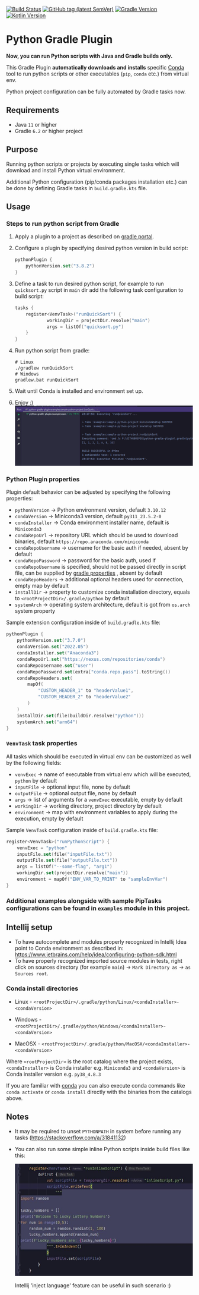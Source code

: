 [![Build Status](https://img.shields.io/endpoint.svg?url=https%3A%2F%2Factions-badge.atrox.dev%2FPrzemyslawSwiderski%2Fpython-gradle-plugin%2Fbadge&style=plastic)](https://actions-badge.atrox.dev/PrzemyslawSwiderski/python-gradle-plugin/goto)
[![GitHub tag (latest SemVer)](https://img.shields.io/github/v/tag/PrzemyslawSwiderski/python-gradle-plugin?label=Plugin%20Version&sort=semver&style=plastic)](https://plugins.gradle.org/plugin/com.pswidersk.python-plugin)
[![Gradle Version](https://img.shields.io/badge/Gradle%20Version-7.5-yellowgreen?style=plastic)](https://gradle.org/releases/)
[![Kotlin Version](https://img.shields.io/badge/Kotlin%20Version-1.7.10-darkviolet?style=plastic)](https://kotlinlang.org/docs/releases.html)

# Python Gradle Plugin

**Now, you can run Python scripts with Java and Gradle builds only.**

This Gradle Plugin **automatically downloads and installs** specific [Conda](https://repo.anaconda.com/) tool
to run python scripts or other executables (`pip`, `conda` etc.) from virtual env.

Python project configuration can be fully automated by Gradle tasks now.

## Requirements

* Java `11` or higher
* Gradle `6.2` or higher project

## Purpose

Running python scripts or projects by executing single tasks which will download and install Python virtual environment.

Additional Python configuration (pip/conda packages installation etc.) can be done by defining Gradle tasks
in `build.gradle.kts` file.

## Usage

### Steps to run python script from Gradle

1. Apply a plugin to a project as described
   on [gradle portal](https://plugins.gradle.org/plugin/com.pswidersk.python-plugin).
2. Configure a plugin by specifying desired python version in build script:
    ```kotlin
    pythonPlugin {
        pythonVersion.set("3.8.2")
    }
    ```
3. Define a task to run desired python script, for example to run `quicksort.py` script in `main` dir add the following
   task configuration to build script:
    ```kotlin
    tasks {
        register<VenvTask>("runQuickSort") {
                workingDir = projectDir.resolve("main")
                args = listOf("quicksort.py")
        }
    }
    ```
4. Run python script from gradle:
    ```shell script
    # Linux
    ./gradlew runQuickSort
    # Windows
    gradlew.bat runQuickSort
    ```
5. Wait until Conda is installed and environment set up.

6. Enjoy :)
   ![Quick Sort Python Script run](./images/quickSortPy.gif)

### Python Plugin properties

Plugin default behavior can be adjusted by specifying the following properties:

- `pythonVersion` -> Python environment version, default `3.10.12`
- `condaVersion` -> Miniconda3 version, default `py311_23.5.2-0`
- `condaInstaller` -> Conda environment installer name, default is `Miniconda3`
- `condaRepoUrl` -> repository URL which should be used to download binaries,
  default `https://repo.anaconda.com/miniconda`
- `condaRepoUsername` -> username for the basic auth if needed, absent by default
- `condaRepoPassword` -> password for the basic auth, used if `condaRepoUsername` is specified, should not be
  passed directly in script file, can be supplied
  by [gradle properties](https://docs.gradle.org/current/userguide/build_environment.html#sec:gradle_configuration_properties)
  , absent by default
- `condaRepoHeaders` -> additional optional headers used for connection, empty map by default
- `installDir` -> property to customize conda installation directory, equals to `<rootProjectDir>/.gradle/python` by
  default
- `systemArch` -> operating system architecture, default is got from `os.arch` system property

Sample extension configuration inside of `build.gradle.kts` file:

```kotlin
pythonPlugin {
    pythonVersion.set("3.7.0")
    condaVersion.set("2022.05")
    condaInstaller.set("Anaconda3")
    condaRepoUrl.set("https://nexus.com/repositories/conda")
    condaRepoUsername.set("user")
    condaRepoPassword.set(extra["conda.repo.pass"].toString())
    condaRepoHeaders.set(
        mapOf(
            "CUSTOM_HEADER_1" to "headerValue1",
            "CUSTOM_HEADER_2" to "headerValue2"
        )
    )
    installDir.set(file(buildDir.resolve("python")))
    systemArch.set("arm64")
}
```

### `VenvTask` task properties

All tasks which should be executed in virtual env can be customized as well by the following fields:

- `venvExec` -> name of executable from virtual env which will be executed, `python` by default
- `inputFile` -> optional input file, none by default
- `outputFile` -> optional output file, none by default
- `args` -> list of arguments for a `venvExec` executable, empty by default
- `workingDir` -> working directory, project directory by default
- `environment` -> map with environment variables to apply during the execution, empty by default

Sample `VenvTask` configuration inside of `build.gradle.kts` file:

```kotlin
register<VenvTask>("runPythonScript") {
    venvExec = "python"
    inputFile.set(file("inputFile.txt"))
    outputFile.set(file("outputFile.txt"))
    args = listOf("--some-flag", "arg1")
    workingDir.set(projectDir.resolve("main"))
    environment = mapOf("ENV_VAR_TO_PRINT" to "sampleEnvVar")
}
```

### Additional examples alongside with sample PipTasks configurations can be found in `examples` module in this project.

## Intellij setup

* To have autocomplete and modules properly recognized in Intellij Idea point to Conda environment as described in:
  https://www.jetbrains.com/help/idea/configuring-python-sdk.html
* To have properly recognized imported source modules in tests, right click on sources directory (for example `main`)
  -> `Mark Directory as` -> `as Sources root`.

### Conda install directories

* Linux - `<rootProjectDir>/.gradle/python/Linux/<condaInstaller>-<condaVersion>`

* Windows - `<rootProjectDir>/.gradle/python/Windows/<condaInstaller>-<condaVersion>`

* MacOSX - `<rootProjectDir>/.gradle/python/MacOSX/<condaInstaller>-<condaVersion>`

Where `<rootProjectDir>` is the root catalog where the project exists, `<condaInstaller>` is Conda installer
e.g. `Miniconda3` and `<condaVersion>` is Conda installer version e.g. `py38_4.8.3`

If you are familiar with [conda](https://conda.io/projects/conda/en/latest/user-guide/index.html) you can also execute
conda commands like `conda activate` or `conda install` directly with the binaries from the catalogs above.

## Notes

* It may be required to unset `PYTHONPATH` in system before running any tasks (https://stackoverflow.com/a/31841132)
* You can also run some simple inline Python scripts inside build files like this:

  ![Quick Sort Python Script run](./images/inlineScriptTask.JPG)

  Intellij 'inject language' feature can be useful in such scenario :)